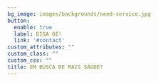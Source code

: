 ```yaml
---
bg_image: images/backgrounds/need-service.jpg
button:
  enable: true
  label: DIGA OI!
  link: '#contact'
custom_attributes: ""
custom_class: ""
custom_css: ""
title: EM BUSCA DE MAIS SAÚDE?
---
```

